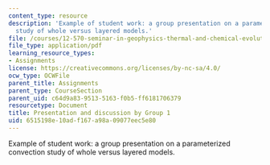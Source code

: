 ```yaml
---
content_type: resource
description: 'Example of student work: a group presentation on a parameterized convection
  study of whole versus layered models.'
file: /courses/12-570-seminar-in-geophysics-thermal-and-chemical-evolution-of-the-earth-spring-2005/6515198e10adf167a98a09077eec5e80_150205_group1.pdf
file_type: application/pdf
learning_resource_types:
- Assignments
license: https://creativecommons.org/licenses/by-nc-sa/4.0/
ocw_type: OCWFile
parent_title: Assignments
parent_type: CourseSection
parent_uid: c64d9a83-9513-5163-f0b5-ff6181706379
resourcetype: Document
title: Presentation and discussion by Group 1
uid: 6515198e-10ad-f167-a98a-09077eec5e80
---
```

Example of student work: a group presentation on a parameterized convection study of whole versus layered models.